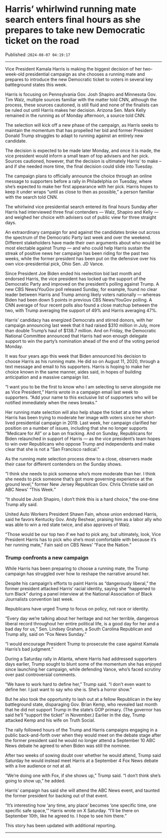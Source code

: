 # Harris’ whirlwind running mate search enters final hours as she prepares to take new Democratic ticket on the road

Published :`2024-08-07 04:19:17`

---

Vice President Kamala Harris is making the biggest decision of her two-week-old presidential campaign as she chooses a running mate and prepares to introduce the new Democratic ticket to voters in several key battleground states this week.

Harris is focusing on Pennsylvania Gov. Josh Shapiro and Minnesota Gov. Tim Walz, multiple sources familiar with the matter told CNN, although the process, these sources cautioned, is still fluid and none of the finalists can be ruled out until Harris makes her decision. Arizona Sen. Mark Kelly remained in the running as of Monday afternoon, a source told CNN.

The selection will kick off a new phase of the campaign, as Harris seeks to maintain the momentum that has propelled her bid and former President Donald Trump struggles to adapt to running against an entirely new candidate.

The decision is expected to be made later Monday, and once it is made, the vice president would inform a small team of top advisers and her pick. Sources cautioned, however, that the decision is ultimately Harris’ to make – and if she needed more time, the final decision could slide into Tuesday.

The campaign plans to officially announce the choice through an online message to supporters before a rally in Philadelphia on Tuesday, where she’s expected to make her first appearance with her pick. Harris hopes to keep it under wraps “until as close to then as possible,” a person familiar with the search told CNN.

The whirlwind vice presidential search entered its final hours Sunday after Harris had interviewed three final contenders — Walz, Shapiro and Kelly — and weighed her choice with advisers out of public view for three straight days.

An extraordinary campaign for and against the candidates broke out across the spectrum of the Democratic Party last week and over the weekend. Different stakeholders have made their own arguments about who would be most electable against Trump — and who could help Harris sustain the streak of positive news her campaign has been riding for the past two weeks, while the former president has been put on the defensive over his own vice-presidential pick, Ohio Sen. JD Vance.

Since President Joe Biden ended his reelection bid last month and endorsed Harris, the vice president has locked up the support of the Democratic Party and improved on the president’s polling against Trump. A new CBS News/YouGov poll released Sunday, for example, found no clear leader between Harris and Trump among likely voters nationally — whereas Biden had been down 5 points in previous CBS News/YouGov polling. A CNN average of four recent polls also found a close matchup between the two, with Trump averaging the support of 49% and Harris averaging 47%.

Harris’ candidacy has energized Democrats and stirred donors, with her campaign announcing last week that it had raised $310 million in July, more than double Trump’s haul of $138.7 million. And on Friday, the Democratic National Committee announced that Harris had won enough delegate support to win the party’s nomination ahead of the end of the voting period Monday.

It was four years ago this week that Biden announced his decision to choose Harris as his running mate. He did so on August 11, 2020, through a text message and email to his supporters. Harris is hoping to make her choice known in the same manner, aides said, in hopes of building anticipation and a massive campaign list.

“I want you to be the first to know who I am selecting to serve alongside me as Vice President,” Harris wrote in a campaign email last week to supporters. “Add your name to this exclusive list of supporters who will be notified immediately when the news breaks.”

Her running mate selection will also help shape the ticket at a time when Harris has been trying to moderate her image with voters since her short-lived presidential campaign in 2019. Last week, her campaign clarified her position on a number of issues, including that she no longer supports “Medicare for All” or a ban on fracking. And on Sunday, Republicans for Biden relaunched in support of Harris — as the vice president’s team hopes to win over Republicans who oppose Trump and independents and make clear that she is not a “San Francisco radical.”

As the running mate selection process drew to a close, observers made their case for different contenders on the Sunday shows.

“I think she needs to pick someone who’s more moderate than her. I think she needs to pick someone that’s got more governing experience at the ground level,” former New Jersey Republican Gov. Chris Christie said on ABC News’ “This Week.”

“It should be Josh Shapiro, I don’t think this is a hard choice,” the one-time Trump ally said.

United Auto Workers President Shawn Fain, whose union endorsed Harris, said he favors Kentucky Gov. Andy Beshear, praising him as a labor ally who was able to win a red state twice, and also approves of Walz.

“Those would be our top two if we had to pick any, but ultimately, look, Vice President Harris has to pick who she’s most comfortable with because it’s her running mate,” Fain said on CBS News’ “Face the Nation.”

### Trump confronts a new campaign

While Harris has been preparing to choose a running mate, the Trump campaign has struggled over how to reshape the narrative around her.

Despite his campaign’s efforts to paint Harris as “dangerously liberal,” the former president attacked Harris’ racial identity, saying she “happened to turn Black” during a panel interview at the National Association of Black Journalists convention last week.

Republicans have urged Trump to focus on policy, not race or identity.

“Every day we’re talking about her heritage and not her terrible, dangerous liberal record throughout her entire political life, is a good day for her and a bad day for us,” Sen. Lindsey Graham, a South Carolina Republican and Trump ally, said on “Fox News Sunday.”

“I would encourage President Trump to prosecute the case against Kamala Harris’s bad judgment.”

During a Saturday rally in Atlanta, where Harris had addressed supporters days earlier, Trump sought to blunt some of the momentum she has enjoyed since launching her campaign, while defending Vance, who’s faced scrutiny over past controversial comments.

“We have to work hard to define her,” Trump said. “I don’t even want to define her. I just want to say who she is. She’s a horror show.”

But he also took the opportunity to lash out at a fellow Republican in the key battleground state, disparaging Gov. Brian Kemp, who revealed last month that he did not support Trump in the state’s GOP primary. (The governor has said he’ll “support the ticket” in November.) Earlier in the day, Trump attacked Kemp and his wife on Truth Social.

The rally followed hours of the Trump and Harris campaigns engaging in a public back-and-forth over when they would meet on the debate stage after the former president said he would no longer attend a September 10 ABC News debate he agreed to when Biden was still the nominee.

After two weeks of sowing doubt over whether he would attend, Trump said Saturday he would instead meet Harris at a September 4 Fox News debate with a live audience or not at all.

“We’re doing one with Fox, if she shows up,” Trump said. “I don’t think she’s going to show up,” he added.

Harris’ campaign has said she will attend the ABC News event, and taunted the former president for backing out of that event.

“It’s interesting how ‘any time, any place’ becomes ‘one specific time, one specific safe space,’” Harris wrote on X Saturday. “I’ll be there on September 10th, like he agreed to. I hope to see him there.”

This story has been updated with additional reporting.

---

